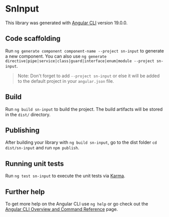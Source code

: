 # SnInput

This library was generated with [Angular CLI](https://github.com/angular/angular-cli) version 19.0.0.

## Code scaffolding

Run `ng generate component component-name --project sn-input` to generate a new component. You can also use `ng generate directive|pipe|service|class|guard|interface|enum|module --project sn-input`.
> Note: Don't forget to add `--project sn-input` or else it will be added to the default project in your `angular.json` file. 

## Build

Run `ng build sn-input` to build the project. The build artifacts will be stored in the `dist/` directory.

## Publishing

After building your library with `ng build sn-input`, go to the dist folder `cd dist/sn-input` and run `npm publish`.

## Running unit tests

Run `ng test sn-input` to execute the unit tests via [Karma](https://karma-runner.github.io).

## Further help

To get more help on the Angular CLI use `ng help` or go check out the [Angular CLI Overview and Command Reference](https://angular.io/cli) page.
